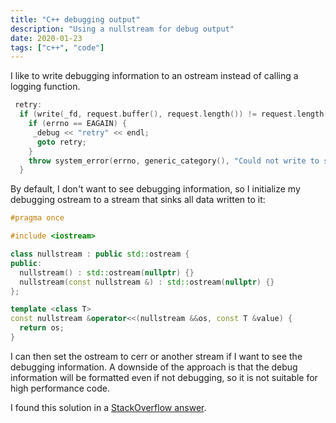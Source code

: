 ```yaml
---
title: "C++ debugging output"
description: "Using a nullstream for debug output"
date: 2020-01-23
tags: ["c++", "code"]
---
```


I like to write debugging information to an ostream instead of calling
a logging function.

```c++
 retry:
  if (write(_fd, request.buffer(), request.length()) != request.length()) {
    if (errno == EAGAIN) {
     _debug << "retry" << endl;
      goto retry;
    }
    throw system_error(errno, generic_category(), "Could not write to serial port");
  }
```

By default, I don't want to see debugging information, so I initialize
my debugging ostream to a stream that sinks all data written to it:

```c++
#pragma once

#include <iostream>

class nullstream : public std::ostream {
public:
  nullstream() : std::ostream(nullptr) {}
  nullstream(const nullstream &) : std::ostream(nullptr) {}
};

template <class T>
const nullstream &operator<<(nullstream &&os, const T &value) { 
  return os;
}
```

I can then set the ostream to cerr or another stream if I want to see
the debugging information.  A downside of the approach is that the
debug information will be formatted even if not debugging, so it is
not suitable for high performance code.

I found this solution in a [StackOverflow
answer](https://stackoverflow.com/a/59673391/928528).

